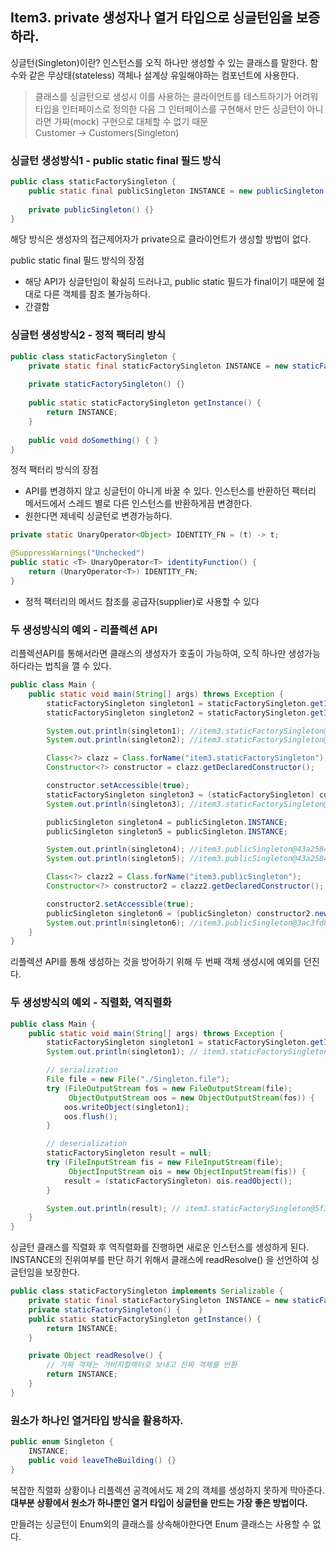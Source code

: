 ## Item3. private 생성자나 열거 타입으로 싱글턴임을 보증하라.

싱글턴(Singleton)이란?
인스턴스를 오직 하나만 생성할 수 있는 클래스를 말한다.
함수와 같은 무상태(stateless) 객체나 설계상 유일해야하는 컴포넌트에 사용한다.

> 클래스를 싱글턴으로 생성시 이를 사용하는 클라이언트를 테스트하기가 어려워
> 타입을 인터페이스로 정의한 다음 그 인터페이스를 구현해서 만든 싱글턴이 아니라면
> 가짜(mock) 구현으로 대체할 수 없기 때문  
> Customer -> Customers(Singleton)

### 싱글턴 생성방식1 - public static final 필드 방식
```java
public class staticFactorySingleton {
    public static final publicSingleton INSTANCE = new publicSingleton();
    
    private publicSingleton() {}
}
```
해당 방식은 생성자의 접근제어자가 private으로 클라이언트가 생성할 방법이 없다.

public static final 필드 방식의 장점
- 해당 API가 싱글턴임이 확실히 드러나고, public static 필드가 final이기 때문에 절대로 다른 객체를 참조 불가능하다.
- 간결함

### 싱글턴 생성방식2 - 정적 팩터리 방식
```java
public class staticFactorySingleton {
    private static final staticFactorySingleton INSTANCE = new staticFactorySingleton();
    
    private staticFactorySingleton() {}
    
    public static staticFactorySingleton getInstance() {
        return INSTANCE;
    }
    
    public void doSomething() { }
}
```

정적 팩터리 방식의 장점
- API를 변경하지 않고 싱글턴이 아니게 바꿀 수 있다. 인스턴스를 반환하던 팩터리 메서드에서
스레드 별로 다른 인스턴스를 반환하게끔 변경한다.
- 원한다면 제네릭 싱글턴로 변경가능하다.


```java 
private static UnaryOperator<Object> IDENTITY_FN = (t) -> t;

@SuppressWarnings("Unchecked")
public static <T> UnaryOperator<T> identityFunction() {
    return (UnaryOperator<T>) IDENTITY_FN;
}
```


- 정적 팩터리의 메서드 참조를 공급자(supplier)로 사용할 수 있다

### 두 생성방식의 예외 - 리플렉션 API

리플렉션API를 통해서라면 클래스의 생성자가 호출이 가능하여, 오직 하나만 생성가능하다라는 법칙을 깰 수 있다.

```java
public class Main {
    public static void main(String[] args) throws Exception {
        staticFactorySingleton singleton1 = staticFactorySingleton.getInstance();
        staticFactorySingleton singleton2 = staticFactorySingleton.getInstance();

        System.out.println(singleton1); //item3.staticFactorySingleton@7c30a502
        System.out.println(singleton2); //item3.staticFactorySingleton@7c30a502

        Class<?> clazz = Class.forName("item3.staticFactorySingleton");
        Constructor<?> constructor = clazz.getDeclaredConstructor();

        constructor.setAccessible(true);
        staticFactorySingleton singleton3 = (staticFactorySingleton) constructor.newInstance();
        System.out.println(singleton3); //item3.staticFactorySingleton@49e4cb85

        publicSingleton singleton4 = publicSingleton.INSTANCE;
        publicSingleton singleton5 = publicSingleton.INSTANCE;

        System.out.println(singleton4); //item3.publicSingleton@43a25848
        System.out.println(singleton5); //item3.publicSingleton@43a25848

        Class<?> clazz2 = Class.forName("item3.publicSingleton");
        Constructor<?> constructor2 = clazz2.getDeclaredConstructor();

        constructor2.setAccessible(true);
        publicSingleton singleton6 = (publicSingleton) constructor2.newInstance();
        System.out.println(singleton6); //item3.publicSingleton@3ac3fd8b
    }
}
```
리플렉션 API를 통해 생성하는 것을 방어하기 위해 두 번째 객체 생성시에 예외를 던진다.

### 두 생성방식의 예외 - 직렬화, 역직렬화

```java
public class Main {
    public static void main(String[] args) throws Exception {
        staticFactorySingleton singleton1 = staticFactorySingleton.getInstance();
        System.out.println(singleton1); // item3.staticFactorySingleton@7c30a502

        // serialization
        File file = new File("./Singleton.file");
        try (FileOutputStream fos = new FileOutputStream(file);
             ObjectOutputStream oos = new ObjectOutputStream(fos)) {
            oos.writeObject(singleton1);
            oos.flush();
        }

        // deserialization
        staticFactorySingleton result = null;
        try (FileInputStream fis = new FileInputStream(file);
             ObjectInputStream ois = new ObjectInputStream(fis)) {
            result = (staticFactorySingleton) ois.readObject();
        }

        System.out.println(result); // item3.staticFactorySingleton@5f375618
    }
}
```

싱글턴 클래스를 직렬화 후 역직렬화를 진행하면 새로운 인스턴스를 생성하게 된다.
INSTANCE의 진위여부를 판단 하기 위해서 클래스에 readResolve() 을 선언하여 싱글턴임을 보장한다.

```java
public class staticFactorySingleton implements Serializable {
    private static final staticFactorySingleton INSTANCE = new staticFactorySingleton();
    private staticFactorySingleton() {    }
    public static staticFactorySingleton getInstance() {
        return INSTANCE;
    }

    private Object readResolve() {
        // 가짜 객체는 가비지컬렉터로 보내고 진짜 객체를 반환
        return INSTANCE;
    }
}
```



### 원소가 하나인 열거타입 방식을 활용하자.
```java
public enum Singleton {
    INSTANCE;
    public void leaveTheBuilding() {}
}
```

복잡한 직렬화 상황이나 리플렉션 공격에서도 제 2의 객체를 생성하지 못하게 막아준다.
**대부분 상황에서 원소가 하나뿐인 열거 타입이 싱글턴을 만드는 가장 좋은 방법이다.**

만들려는 싱글턴이 Enum외의 클래스를 상속해야한다면 Enum 클래스는 사용할 수 없다.








